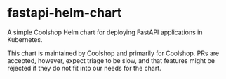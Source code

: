 # fastapi-helm-chart

A simple Coolshop Helm chart for deploying FastAPI applications in Kubernetes.

This chart is maintained by Coolshop and primarily for Coolshop. PRs are accepted, however, expect triage to be slow, and that features might be rejected if they do not fit into our needs for the chart.
